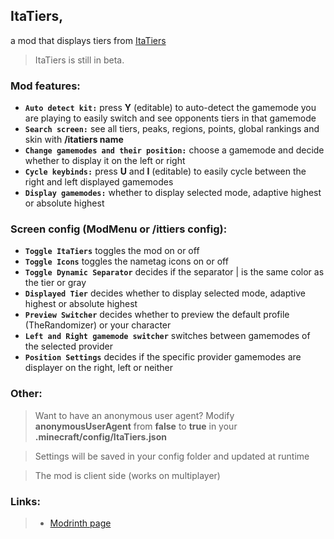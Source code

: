 ## ItaTiers,
a mod that displays tiers from [ItaTiers](https://mctiers.it)

> ItaTiers is still in beta.

### Mod features:

- **`Auto detect kit:`** press **Y** (editable) to auto-detect the gamemode you are playing to easily switch and see opponents tiers in that gamemode
- **`Search screen:`** see all tiers, peaks, regions, points, global rankings and skin with **/itatiers name**
- **`Change gamemodes and their position:`** choose a gamemode and decide whether to display it on the left or right
- **`Cycle keybinds:`** press **U** and **I** (editable) to easily cycle between the right and left displayed gamemodes
- **`Display gamemodes:`** whether to display selected mode, adaptive highest or absolute highest

### Screen config (ModMenu or /ittiers config):

- **`Toggle ItaTiers`** toggles the mod on or off
- **`Toggle Icons`** toggles the nametag icons on or off
- **`Toggle Dynamic Separator`** decides if the separator | is the same color as the tier or gray
- **`Displayed Tier`** decides whether to display selected mode, adaptive highest or absolute highest
- **`Preview Switcher`** decides whether to preview the default profile (TheRandomizer) or your character
- **`Left and Right gamemode switcher`** switches between gamemodes of the selected provider
- **`Position Settings`** decides if the specific provider gamemodes are displayer on the right, left or neither

### Other:

> Want to have an anonymous user agent? Modify **anonymousUserAgent** from **false** to **true** in your **.minecraft/config/ItaTiers.json**

> Settings will be saved in your config folder and updated at runtime

> The mod is client side (works on multiplayer)

### Links:
> - [Modrinth page](https://modrinth.com/mod/itatiers)